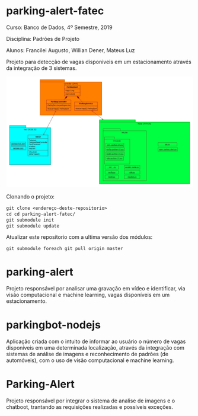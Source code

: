 # parking-alert-fatec

Curso: Banco de Dados, 4º Semestre, 2019

Disciplina: Padrões de Projeto

Alunos: Francilei Augusto, Willian Dener, Mateus Luz

Projeto para detecção de vagas disponiveis em um estacionamento através da integração de 3 sistemas.

![](https://github.com/Elfocus/parkingbot-nodejs/blob/master/ParkingGo.jpg)

Clonando o projeto:

    git clone <endereço-deste-repositorio>
    cd cd parking-alert-fatec/
    git submodule init
    git submodule update
   
Atualizar este repositorio com a ultima versão dos módulos:

    git submodule foreach git pull origin master

# parking-alert

Projeto responsável por analisar uma gravação em vídeo e identificar, via visão computacional e machine learning, vagas disponíveis em um estacionamento.

# parkingbot-nodejs

Aplicação criada com o intuito de informar ao usuário o número de vagas disponíveis em uma determinada localização, através da integração com sistemas de análise de imagens e reconhecimento de padrões (de automóveis), com o uso de visão computacional e machine learning.

# Parking-Alert

Projeto responsável por integrar o sistema de analise de imagens e o chatboot, trantando as requisições realizadas e possíveis exceções.
